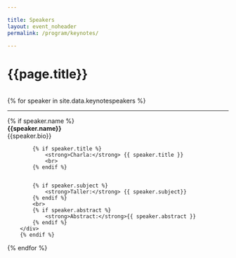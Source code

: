 ```yaml
---

title: Speakers
layout: event_noheader
permalink: /program/keynotes/

---
```

# {{page.title}}
<br>
<div class="keynote-full">
{% for speaker in site.data.keynotespeakers %}
<hr>
		{% if speaker.name %}
		<div>
		    <a name="{{speaker.name}}"><img style="background-image: url(/assets/images/speakers/{{speaker.image | default: 'owasp_logo.png'}});{{speaker.style}};"></a>
		</div>
		<div class='keynote-info'>
			<a><strong>{{speaker.name}}</strong></a>
			<br>
				{{speaker.bio}}
			<br>
			
			{% if speaker.title %}
				<strong>Charla:</strong> {{ speaker.title }}
				<br>
			{% endif %}

			
			{% if speaker.subject %}
				<strong>Taller:</strong> {{ speaker.subject}}
			{% endif %}
			<br>
			{% if speaker.abstract %}
				<strong>Abstract:</strong>{{ speaker.abstract }}
			{% endif %}
		</div>
		{% endif %}
{% endfor %}
</div>